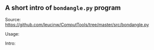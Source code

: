 ## A short intro of `bondangle.py` program
Source: https://github.com/leucinw/ComputTools/tree/master/src/bondangle.py

Usage:

Intro:

